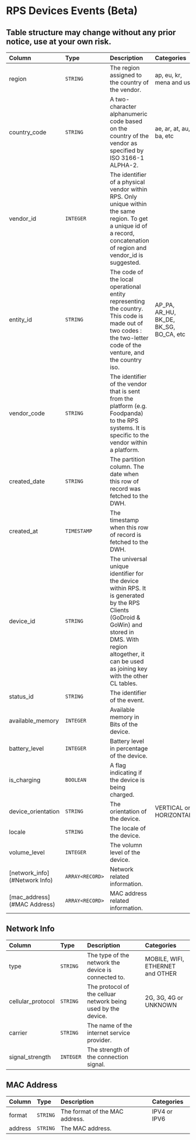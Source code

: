 # RPS Devices Events (Beta)

## Table structure may change without any prior notice, use at your own risk.

| Column | Type | Description | Categories |
| :--- | :--- | :--- | :--- |
| region | `STRING` | The region assigned to the country of the vendor. | ap, eu, kr, mena and us |
| country_code | `STRING` | A two-character alphanumeric code based on the country of the vendor as specified by ISO 3166-1 ALPHA-2. | ae, ar, at, au, ba, etc |
| vendor_id | `INTEGER` | The identifier of a physical vendor within RPS. Only unique within the same region. To get a unique id of a record, concatenation of region and vendor_id is suggested. | |
| entity_id | `STRING` | The code of the local operational entity representing the country. This code is made out of two codes : the two-letter code of the venture, and the country iso. | AP_PA, AR_HU, BK_DE, BK_SG, BO_CA, etc |
| vendor_code | `STRING` | The identifier of the vendor that is sent from the platform (e.g. Foodpanda) to the RPS systems. It is specific to the vendor within a platform. | |
| created_date | `STRING` | The partition column. The date when this row of record was fetched to the DWH. | |
| created_at | `TIMESTAMP` | The timestamp when this row of record is fetched to the DWH. | |
| device_id | `STRING` | The universal unique identifier for the device within RPS. It is generated by the RPS Clients (GoDroid & GoWin) and stored in DMS. With region altogether, it can be used as joining key with the other CL tables. | |
| status_id | `STRING` | The identifier of the event. | |
| available_memory | `INTEGER` | Available memory in Bits of the device. | |
| battery_level | `INTEGER` | Battery level in percentage of the device. | |
| is_charging | `BOOLEAN` | A flag indicating if the device is being charged. | |
| device_orientation | `STRING` | The orientation of the device. | VERTICAL or HORIZONTAL |
| locale | `STRING` | The locale of the device. | |
| volume_level | `INTEGER` | The volumn level of the device. | |
| [network_info](#Network Info) | `ARRAY<RECORD>` | Network related information. | |
| [mac_address](#MAC Address) | `ARRAY<RECORD>` | MAC address related information. | |

## Network Info
| Column | Type | Description | Categories |
| :--- | :--- | :--- | :--- |
| type | `STRING` | The type of the network the device is connected to. | MOBILE, WIFI, ETHERNET and OTHER  |
| cellular_protocol | `STRING` | The protocol of the celluar network being used by the device. | 2G, 3G, 4G or UNKNOWN |
| carrier | `STRING` | The name of the internet service provider. | |
| signal_strength | `INTEGER` | The strength of the connection signal. | |

## MAC Address
| Column | Type | Description | Categories |
| :--- | :--- | :--- | :--- |
| format | `STRING` | The format of the MAC address. | IPV4 or IPV6 |
| address | `STRING` | The MAC address. | |

